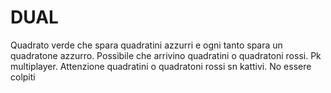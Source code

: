 # DUAL
Quadrato verde che spara quadratini azzurri e ogni tanto spara un quadratone azzurro. Possibile che arrivino quadratini o quadratoni rossi. Pk multiplayer. Attenzione quadratini o quadratoni rossi sn kattivi. No essere colpiti 
